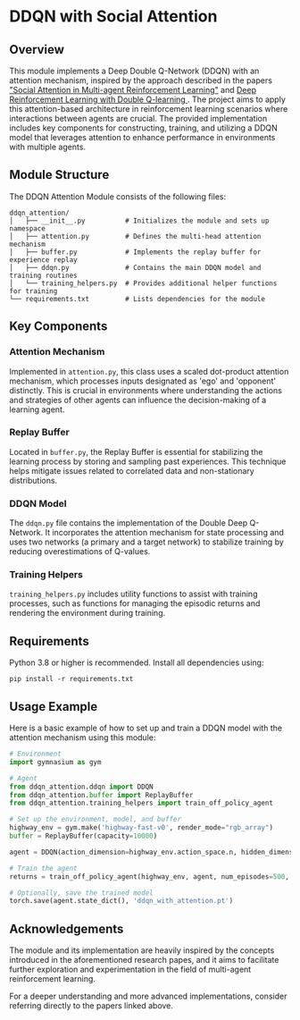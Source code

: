 # DDQN with Social Attention

## Overview

This module implements a Deep Double Q-Network (DDQN) with an attention mechanism, inspired by the approach described in the papers ["Social Attention in Multi-agent Reinforcement Learning"](https://arxiv.org/pdf/1911.12250) and [Deep Reinforcement Learning with Double Q-learning
](https://arxiv.org/abs/1509.06461). The project aims to apply this attention-based architecture in reinforcement learning scenarios where interactions between agents are crucial. The provided implementation includes key components for constructing, training, and utilizing a DDQN model that leverages attention to enhance performance in environments with multiple agents.

## Module Structure

The DDQN Attention Module consists of the following files:

```
ddqn_attention/
│   ├── __init__.py          # Initializes the module and sets up namespace
│   ├── attention.py         # Defines the multi-head attention mechanism
│   ├── buffer.py            # Implements the replay buffer for experience replay
│   ├── ddqn.py              # Contains the main DDQN model and training routines
│   └── training_helpers.py  # Provides additional helper functions for training
└── requirements.txt         # Lists dependencies for the module
```

## Key Components

### Attention Mechanism

Implemented in `attention.py`, this class uses a scaled dot-product attention mechanism, which processes inputs designated as 'ego' and 'opponent' distinctly. This is crucial in environments where understanding the actions and strategies of other agents can influence the decision-making of a learning agent.

### Replay Buffer

Located in `buffer.py`, the Replay Buffer is essential for stabilizing the learning process by storing and sampling past experiences. This technique helps mitigate issues related to correlated data and non-stationary distributions.

### DDQN Model

The `ddqn.py` file contains the implementation of the Double Deep Q-Network. It incorporates the attention mechanism for state processing and uses two networks (a primary and a target network) to stabilize training by reducing overestimations of Q-values.

### Training Helpers

`training_helpers.py` includes utility functions to assist with training processes, such as functions for managing the episodic returns and rendering the environment during training.

## Requirements

Python 3.8 or higher is recommended. Install all dependencies using:

```
pip install -r requirements.txt
```

## Usage Example

Here is a basic example of how to set up and train a DDQN model with the attention mechanism using this module:

```python
# Environment
import gymnasium as gym

# Agent
from ddqn_attention.ddqn import DDQN
from ddqn_attention.buffer import ReplayBuffer
from ddqn_attention.training_helpers import train_off_policy_agent

# Set up the environment, model, and buffer
highway_env = gym.make('highway-fast-v0', render_mode="rgb_array")
buffer = ReplayBuffer(capacity=10000)

agent = DDQN(action_dimension=highway_env.action_space.n, hidden_dimension=[256, 256], device="cuda|cpu")

# Train the agent
returns = train_off_policy_agent(highway_env, agent, num_episodes=500, replay_buffer=buffer, minimal_size=1000, batch_size=64)

# Optionally, save the trained model
torch.save(agent.state_dict(), 'ddqn_with_attention.pt')
```

## Acknowledgements

The module and its implementation are heavily inspired by the concepts introduced in the aforementioned research papes, and it aims to facilitate further exploration and experimentation in the field of multi-agent reinforcement learning.

For a deeper understanding and more advanced implementations, consider referring directly to the papers linked above.